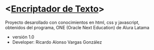 # <[Encriptador de Texto]>

Proyecto desarollado con conocimientos en html, css y javascript, obtenidos del programa, ONE (Oracle Next Education) de Alura Latama

* versión 1.0
* Developer: Ricardo Alonso Vargas González

[Encriptador de Texto]: https://github.com/Ricardo-Vargas-Gonzalez/Encriptador-de-Texto/blob/main/Encriptador.html
